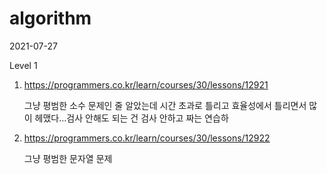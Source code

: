 # algorithm

2021-07-27

Level 1

1. https://programmers.co.kr/learn/courses/30/lessons/12921

   그냥 평범한 소수 문제인 줄 알았는데 시간 초과로 틀리고 효율성에서 틀리면서 많이 헤맸다...검사 안해도 되는 건 검사 안하고 짜는 연습하 
   
2. https://programmers.co.kr/learn/courses/30/lessons/12922

   그냥 평범한 문자열 문제